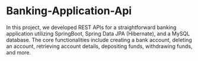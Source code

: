 # Banking-Application-Api
 In this project, we developed REST APIs for a straightforward banking application utilizing SpringBoot, Spring Data JPA (Hibernate), and a MySQL database. The core functionalities include creating a bank account, deleting an account, retrieving account details, depositing funds, withdrawing funds, and more.
